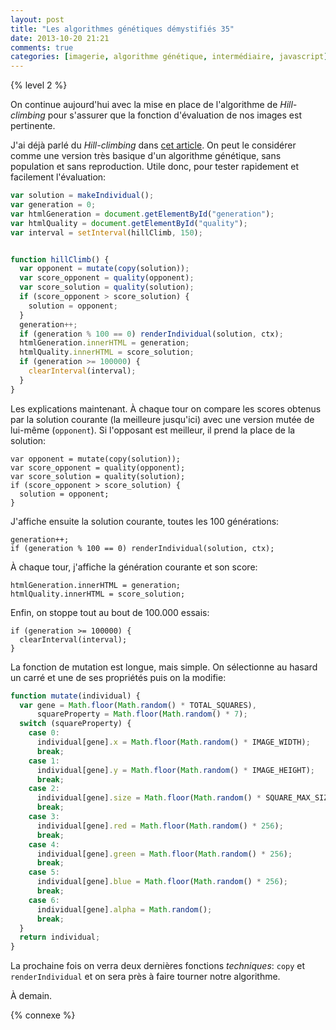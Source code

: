 ```yaml
---
layout: post
title: "Les algorithmes génétiques démystifiés 35"
date: 2013-10-20 21:21
comments: true
categories: [imagerie, algorithme génétique, intermédiaire, javascript]
---
```


{% level 2 %}

On continue aujourd'hui avec la mise en place de l'algorithme de *Hill-climbing*
pour s'assurer que la fonction d'évaluation de nos images est pertinente.

<!-- more -->

J'ai déjà parlé du *Hill-climbing* dans
[cet article](http://lkdjiin.github.io/blog/2013/09/17/les-algorithmes-genetiques-demystifies-16-le-hill-climbing/).
On peut le considérer comme une version très basique d'un algorithme
génétique, sans population et sans reproduction. Utile donc, pour
tester rapidement et facilement l'évaluation:

``` javascript
var solution = makeIndividual();
var generation = 0;
var htmlGeneration = document.getElementById("generation");
var htmlQuality = document.getElementById("quality");
var interval = setInterval(hillClimb, 150);


function hillClimb() {
  var opponent = mutate(copy(solution));
  var score_opponent = quality(opponent);
  var score_solution = quality(solution);
  if (score_opponent > score_solution) {
    solution = opponent;
  }
  generation++;
  if (generation % 100 == 0) renderIndividual(solution, ctx);
  htmlGeneration.innerHTML = generation;
  htmlQuality.innerHTML = score_solution;
  if (generation >= 100000) {
    clearInterval(interval);
  }
}
```

Les explications maintenant. À chaque tour on compare les scores obtenus
par la solution courante (la meilleure jusqu'ici) avec une version mutée
de lui-même (`opponent`). Si l'opposant est meilleur, il prend la place
de la solution:

    var opponent = mutate(copy(solution));
    var score_opponent = quality(opponent);
    var score_solution = quality(solution);
    if (score_opponent > score_solution) {
      solution = opponent;
    }

J'affiche ensuite la solution courante, toutes les 100 générations:

    generation++;
    if (generation % 100 == 0) renderIndividual(solution, ctx);

À chaque tour, j'affiche la génération courante et son score:

    htmlGeneration.innerHTML = generation;
    htmlQuality.innerHTML = score_solution;

Enfin, on stoppe tout au bout de 100.000 essais:

    if (generation >= 100000) {
      clearInterval(interval);
    }

La fonction de mutation est longue, mais simple. On sélectionne au hasard
un carré et une de ses propriétés puis on la modifie:

``` javascript
function mutate(individual) {
  var gene = Math.floor(Math.random() * TOTAL_SQUARES),
      squareProperty = Math.floor(Math.random() * 7);
  switch (squareProperty) {
    case 0:
      individual[gene].x = Math.floor(Math.random() * IMAGE_WIDTH);
      break;
    case 1:
      individual[gene].y = Math.floor(Math.random() * IMAGE_HEIGHT);
      break;
    case 2:
      individual[gene].size = Math.floor(Math.random() * SQUARE_MAX_SIZE);
      break;
    case 3:
      individual[gene].red = Math.floor(Math.random() * 256);
      break;
    case 4:
      individual[gene].green = Math.floor(Math.random() * 256);
      break;
    case 5:
      individual[gene].blue = Math.floor(Math.random() * 256);
      break;
    case 6:
      individual[gene].alpha = Math.random();
      break;
  }
  return individual;
}
```

La prochaine fois on verra deux dernières fonctions *techniques*:
`copy` et `renderIndividual` et on sera près à faire tourner
notre algorithme.

À demain.

{% connexe %}

